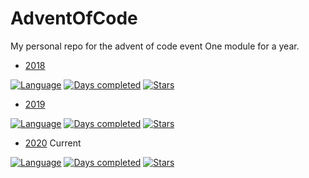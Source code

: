 # AdventOfCode

My personal repo for the advent of code event
One module for a year.

* [2018](2018/README.md)

[![Language](https://img.shields.io/badge/Language-Java-orange)](https://www.java.com/)
[![Days completed](https://img.shields.io/badge/Days%20completed-1-blue)](2018)
[![Stars](https://img.shields.io/badge/⭐️-2-yellow)]()

* [2019](2019/README.md)

[![Language](https://img.shields.io/badge/Language-Java-orange)](https://www.java.com/)
[![Days completed](https://img.shields.io/badge/Days%20completed-11-blue)](2019)
[![Stars](https://img.shields.io/badge/⭐️-19-yellow)]()

* [2020](2020/README.md) Current

[![Language](https://img.shields.io/badge/Language-Java-orange)](https://www.java.com/)
[![Days completed](https://img.shields.io/badge/Days%20completed-6-blue)](2020)
[![Stars](https://img.shields.io/badge/⭐️-12-yellow)]()
